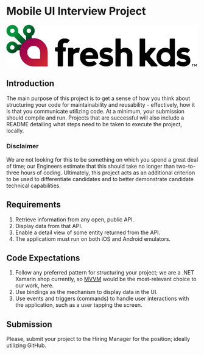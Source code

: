 # Mobile UI Interview Project

![Brand Logo](./fresh-kds-logo-full-black.png)

## Introduction

The main purpose of this project is to get a sense of how you think about structuring your code for maintainability and reusability - effectively, how it is that you communicate utilizing code. At a minimum, your submission should compile and run. Projects that are successful will also include a README detailing what steps need to be taken to execute the project, locally.

### Disclaimer

We are not looking for this to be something on which you spend a great deal of time; our Engineers estimate that this should take no longer than two-to-three hours of coding. Ultimately, this project acts as an additional criterion to be used to differentiate candidates and to better demonstrate candidate technical capabilities.

## Requirements

1. Retrieve information from any open, public API. 
1. Display data from that API.
1. Enable a detail view of some entity returned from the API.
1. The applicatiom must run on both iOS and Android emulators.

## Code Expectations

1. Follow any preferred pattern for structuring your project; we are a .NET Xamarin shop currently, so [MVVM](https://learn.microsoft.com/en-us/dotnet/architecture/maui/mvvm#the-mvvm-pattern) would be the most-relevant choice to our work, here. 
1. Use bindings as the mechanism to display data in the UI.
1. Use events and triggers (commands) to handle user interactions with the application, such as a user tapping the screen.

## Submission

Please, submit your project to the Hiring Manager for the position; ideally utilizing GitHub.
